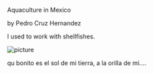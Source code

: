 Aquaculture in Mexico

by Pedro Cruz Hernandez

I used to work with shellfishes.

 ![picture](http://media2.picsearch.com/is?gGtVOjKCC8DVVD-BQBlPCTTFmOysG9tUnt4Ckk__1No&height=228)

qu bonito es el sol de mi tierra, a la orilla de mi....


